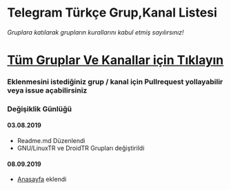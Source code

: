 # Telegram Türkçe Grup,Kanal Listesi

###### Gruplara katılarak grupların kurallarını kabul etmiş sayılırsınız!

# [Tüm Gruplar Ve Kanallar için Tıklayın](https://thedoop.github.io/Telegram-Turkiye/)

### Eklenmesini istediğiniz grup / kanal için Pullrequest yollayabilir veya issue açabilirsiniz

### Değişiklik Günlüğü
#### 03.08.2019
- Readme.md Düzenlendi
- GNU/LinuxTR ve DroidTR Grupları değiştirildi

#### 08.09.2019
- [Anasayfa](https://t.me/anasayfa) eklendi 
